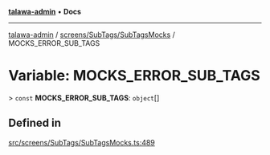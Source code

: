 [**talawa-admin**](../../../../README.md) • **Docs**

***

[talawa-admin](../../../../modules.md) / [screens/SubTags/SubTagsMocks](../README.md) / MOCKS\_ERROR\_SUB\_TAGS

# Variable: MOCKS\_ERROR\_SUB\_TAGS

\> `const` **MOCKS\_ERROR\_SUB\_TAGS**: `object`[]

## Defined in

[src/screens/SubTags/SubTagsMocks.ts:489](https://github.com/PalisadoesFoundation/talawa-admin/blob/084ac7e92dede9766b77e75cf296f40165965140/src/screens/SubTags/SubTagsMocks.ts#L489)
